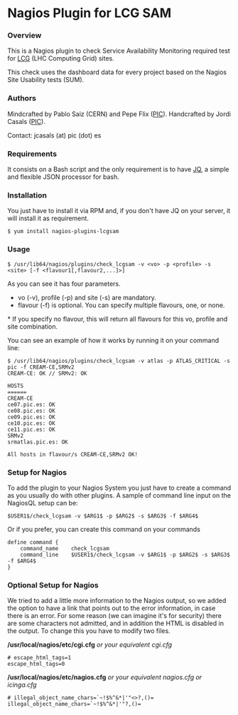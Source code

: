 Nagios Plugin for LCG SAM
=========================

### Overview
This is a Nagios plugin to check Service Availability Monitoring required test for [LCG](http://wlcg.web.cern.ch/) (LHC Computing Grid) sites.

This check uses the dashboard data for every project based on the Nagios Site Usability tests (SUM).

### Authors
Mindcrafted by Pablo Saiz (CERN) and Pepe Flix ([PIC](www.pic.es)). Handcrafted by Jordi Casals ([PIC](www.pic.es)).

Contact: jcasals (at) pic (dot) es

### Requirements
It consists on a Bash script and the only requirement is to have [JQ](http://stedolan.github.io/jq/), a simple and flexible JSON processor for bash.

### Installation
You just have to install it via RPM and, if you don't have JQ on your server, it will install it as requirement.
```
$ yum install nagios-plugins-lcgsam
```

### Usage
```
$ /usr/lib64/nagios/plugins/check_lcgsam -v <vo> -p <profile> -s <site> [-f <flavour1[,flavour2,...]>]
```
As you can see it has four parameters. 
- vo (-v), profile (-p) and site (-s) are mandatory. 
- flavour (-f) is optional. You can specify multiple flavours, one, or none. 

\* If you specify no flavour, this will return all flavours for this vo, profile and site combination.

You can see an example of how it works by running it on your command line:
```
$ /usr/lib64/nagios/plugins/check_lcgsam -v atlas -p ATLAS_CRITICAL -s pic -f CREAM-CE,SRMv2
CREAM-CE: OK // SRMv2: OK

HOSTS
======
CREAM-CE
ce07.pic.es: OK
ce08.pic.es: OK
ce09.pic.es: OK
ce10.pic.es: OK
ce11.pic.es: OK
SRMv2
srmatlas.pic.es: OK

All hosts in flavour/s CREAM-CE,SRMv2 OK!
```

### Setup for Nagios
To add the plugin to your Nagios System you just have to create a command as you usually do with other plugins. A sample of command line input on the NagiosQL setup can be:
```
$USER1$/check_lcgsam -v $ARG1$ -p $ARG2$ -s $ARG3$ -f $ARG4$
```
Or if you prefer, you can create this command on your commands
```
define command {
    command_name    check_lcgsam
    command_line    $USER1$/check_lcgsam -v $ARG1$ -p $ARG2$ -s $ARG3$ -f $ARG4$
}
```
### Optional Setup for Nagios
We tried to add a little more information to the Nagios output, so we added the option to have a link that points out to the error information, in case there is an error. For some reason (we can imagine it's for security) there are some characters not admitted, and in addition the HTML is disabled in the output. To change this you have to modify two files.

**/usr/local/nagios/etc/cgi.cfg** *or your equivalent cgi.cfg*
```
# escape_html_tags=1
escape_html_tags=0
```
**/usr/local/nagios/etc/nagios.cfg** *or your equivalent nagios.cfg or icinga.cfg*
```
# illegal_object_name_chars=`~!$%^&*|'"<>?,()=
illegal_object_name_chars=`~!$%^&*|'"?,()=
```
